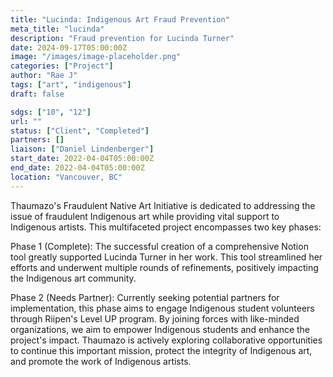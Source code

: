 ```yaml
---
title: "Lucinda: Indigenous Art Fraud Prevention"
meta_title: "lucinda"
description: "Fraud prevention for Lucinda Turner"
date: 2024-09-17T05:00:00Z
image: "/images/image-placeholder.png"
categories: ["Project"]
author: "Rae J"
tags: ["art", "indigenous"]
draft: false

sdgs: ["10", "12"]
url: ""
status: ["Client", "Completed"]
partners: []
liaison: ["Daniel Lindenberger"]
start_date: 2022-04-04T05:00:00Z
end_date: 2022-04-04T05:00:00Z
location: "Vancouver, BC"
---
```


Thaumazo's Fraudulent Native Art Initiative is dedicated to addressing the issue of fraudulent Indigenous art while providing vital support to Indigenous artists. This multifaceted project encompasses two key phases:

Phase 1 (Complete): The successful creation of a comprehensive Notion tool greatly supported Lucinda Turner in her work. This tool streamlined her efforts and underwent multiple rounds of refinements, positively impacting the Indigenous art community.

Phase 2 (Needs Partner): Currently seeking potential partners for implementation, this phase aims to engage Indigenous student volunteers through Riipen's Level UP program. By joining forces with like-minded organizations, we aim to empower Indigenous students and enhance the project's impact.
Thaumazo is actively exploring collaborative opportunities to continue this important mission, protect the integrity of Indigenous art, and promote the work of Indigenous artists.

